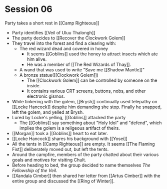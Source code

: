 # Session 06
Party takes a short rest in [[Camp Righteous]]

- Party identifies [[Veil of Uluu Thalongh]]
- The party decides to [[Recover the Clockwork Golem]]
- They travel into the forest and find a clearing with:
	- The red wizard dead and covered in honey
		- It seems [[Goblins]] used the honey to attract insects which ate him alive.
		- He was a member of [[The Red Wizards of Thay]].
	- A wand that was used to write "Save me [[Shadow Mantle]]"
	- A bronze statue([[Clockwork Golem]])
		- The [[Clockwork Golem]] can be controlled by someone on the inside.
		- It contains various CRT screens, buttons, nobs, and other electronic gismos.
- While tinkering with the golem, [[Brysh]] continually used telepathy on [[Locke Hancock]] despite him demanding she stop. Finally he snapped, left the golem, and yelled at Brysh.
- Lured by Locke's yelling, [[Goblins]] attacked the party
	- The [[Goblins]] say something about "Holy Idol" and "defend", which implies the golem is a religeous artifact of theirs.
- [[Morgan]] took a [[Goblins]] heart to eat later.
- [[Locke Hancock]] shares his background with [[Yosei]]
- All the tents in [[Camp Righteous]] are empty. It seems [[The Flaming Fist]] deliberately moved out, but left the tents.
- Around the campfire, members of the party chatted about their various goals and motives for visiting Chult.
- Before heading to bed, the group decided to name themselves *The Fellowship of the Veil*.
- [[Xandala Cimber]] then shared her letter from [[Artus Cimber]] with the entire group and discussed the [[Ring of Winter]].
